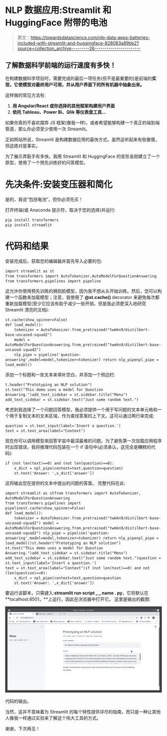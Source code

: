 # NLP 数据应用:Streamlit 和 HuggingFace 附带的电池

> 原文：<https://towardsdatascience.com/nlp-data-apps-batteries-included-with-streamlit-and-huggingface-828083a89bb2?source=collection_archive---------26----------------------->

## 了解数据科学前端的运行速度有多快！

在构建数据科学项目时，需要完成的最后一项任务(但不是最重要的)是前端的**实现，它使模型对最终用户可用，并从用户界面下的所有机器中抽象出来。**

这样做的常见方法有:

1.  **用 Angular/React 或你选择的其他框架构建用户界面**
2.  **依托 Tableau、Power Bi、Qlik 等仪表盘工具…**

如果你真的不喜欢摆弄 JS 框架(像我一样)，或者希望能够构建一个真正的端到端管道，那么你必须至少使用一次 Streamlit。

正如网站所说，Streamlit 是构建数据应用的最快方式。虽然这听起来有些傲慢，但这绝对是事实。

为了展示弄脏手有多快，我用 Streamlit 和 HuggingFace 的变形金刚建立了一个原型，使用了一个预先训练好的问答模型。

# 先决条件:安装变压器和简化

是的，我说“包括电池”，但你必须先买！

打开终端(或 Anaconda 提示符，取决于您的选择)并运行:

```
pip install transformers
pip install streamlit
```

# 代码和结果

安装完成后，获取您的编辑器并首先导入必要的包:

```
import streamlit as st
from transformers import AutoTokenizer,AutoModelForQuestionAnswering
from transformers.pipelines import pipeline
```

这允许你使用预先训练的拥抱脸模型，因为我不想从头开始训练。然后，您可以构建一个函数来加载模型；注意，我使用了 **@st.cache()** decorator 来避免每次都重新加载模型(至少它应该有助于减少一些开销，但是我必须更深入地研究 Streamlit 漂亮的文档):

```
st.cache(show_spinner=False)
def load_model():
    tokenizer = AutoTokenizer.from_pretrained("twmkn9/distilbert-  base-uncased-squad2")
    model = AutoModelForQuestionAnswering.from_pretrained("twmkn9/distilbert-base-uncased-squad2")
    nlp_pipe = pipeline('question-answering',model=model,tokenizer=tokenizer) return nlp_pipenpl_pipe = load_model()
```

添加一个标题和一些文本来填补空白，并添加一个侧边栏:

```
t.header("Prototyping an NLP solution")
st.text("This demo uses a model for Question Answering.")add_text_sidebar = st.sidebar.title("Menu")
add_text_sidebar = st.sidebar.text("Just some random text.")
```

考虑到我选择了一个问题回答模型，我必须提供一个用于写问题的文本单元格和一个用于复制文本的文本区域，作为查找答案的上下文。这可以通过两行来完成:

```
question = st.text_input(label='Insert a question.')
text = st.text_area(label="Context")
```

现在你可以调用模型来回答宇宙中最深最难的问题。为了避免第一次加载应用程序时出现错误，我将推理代码包装在一个 if 语句中(必须承认，这完全是糟糕的代码):

```
if (not len(text)==0) and (not len(question)==0):
    x_dict = npl_pipe(context=text,question=question)
    st.text('Answer: ',x_dict['answer'])
```

这将输出您在提供的文本中提出的问题的答案。
完整代码在此:

```
import streamlit as stfrom transformers import AutoTokenizer, AutoModelForQuestionAnswering
from transformers.pipelines import pipelinest.cache(show_spinner=False)
def load_model():
    tokenizer = AutoTokenizer.from_pretrained("twmkn9/distilbert-base-uncased-squad2") model = AutoModelForQuestionAnswering.from_pretrained("twmkn9/distilbert-base-uncased-squad2") nlp_pipe = pipeline('question-answering',model=model,tokenizer=tokenizer) return nlp_pipenpl_pipe = load_model()st.header("Prototyping an NLP solution")
st.text("This demo uses a model for Question Answering.")add_text_sidebar = st.sidebar.title("Menu")
add_text_sidebar = st.sidebar.text("Just some random text.")question = st.text_input(label='Insert a question.')
text = st.text_area(label="Context")if (not len(text)==0) and not (len(question)==0):
    x_dict = npl_pipe(context=text,question=question
    st.text('Answer: ',x_dict['answer'])
```

要运行该脚本，只需键入:**streamlit run script _ _ name . py**，它将默认在 **localhost:8501，**上运行，因此在浏览器中打开它。
这里是输出的截图:

![](img/62584c1d9e64442663dc90ac5219b22d.png)

代码的输出。

当然，这并不意味着为 Streamlit 的每个特性提供详尽的指南，而只是一种让其他人像我一样通过实验来了解这个伟大工具的方式。

谢谢，下次再见！